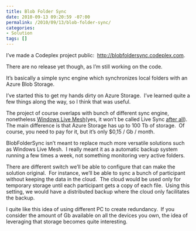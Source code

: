 ```yaml
---
title: Blob Folder Sync
date: 2010-09-13 09:20:59 -07:00
permalink: /2010/09/13/blob-folder-sync/
categories:
- Solution
tags: []
---
```

<p>I’ve made a Codeplex project public:&#160; <a href="http://blobfoldersync.codeplex.com">http://blobfoldersync.codeplex.com</a>.</p>  <p>There are no release yet though, as I’m still working on the code.</p>  <p>It’s basically a simple sync engine which synchronizes local folders with an Azure Blob Storage.</p>  <p>I’ve started this to get my hands dirty on Azure Storage.&#160; I’ve learned quite a few things along the way, so I think that was useful.</p>  <p>The project of course overlaps with bunch of different sync engine, nonetheless <a href="http://mesh.com/">Windows Live Mesh</a>(yes, it won’t be called Live Sync <a href="http://vincentlauzon.wordpress.com/2010/08/27/live-mesh-is-back/">after all</a>).&#160; The main difference is that Azure Storage has up to 100 Tb of storage.&#160; Of course, you need to pay for it, but it’s only $0,15 / Gb / month.</p>  <p>BlobFolderSync isn’t meant to replace much more versatile solutions such as Windows Live Mesh.&#160; I really meant it as a automatic backup system running a few times a week, not something monitoring very active folders.</p>  <p>There are different switch we’ll be able to configure that can make the solution original.&#160; For instance, we’ll be able to sync a bunch of participant without keeping the data in the cloud.&#160; The cloud would be used only for temporary storage until each participant gets a copy of each file.&#160; Using this setting, we would have a distributed backup where the cloud only facilitates the backup.</p>  <p>I quite like this idea of using different PC to create redundancy.&#160; If you consider the amount of Gb available on all the devices you own, the idea of leveraging that storage becomes quite interesting.</p>
